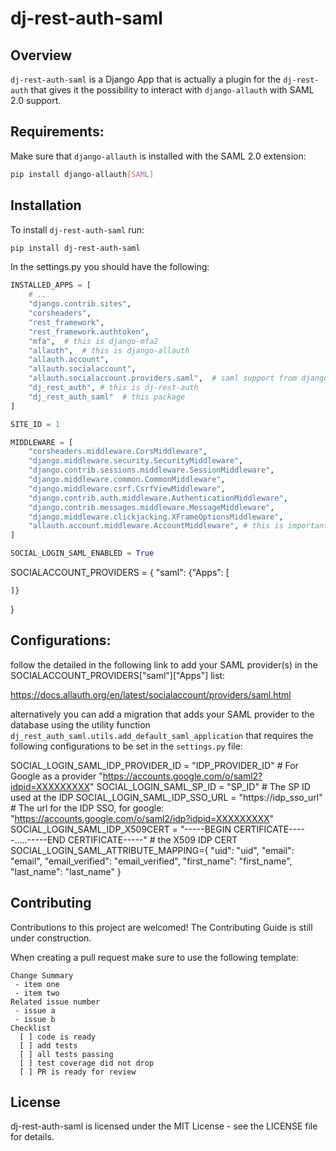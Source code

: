 # dj-rest-auth-saml

## Overview

`dj-rest-auth-saml` is a Django App that is actually a plugin for the `dj-rest-auth` that gives it the possibility to interact with `django-allauth` with SAML 2.0 support.

## Requirements:

Make sure that `django-allauth` is installed with the SAML 2.0 extension:

```bash
pip install django-allauth[SAML]
```

## Installation

To install `dj-rest-auth-saml` run:

```bash
pip install dj-rest-auth-saml
```

In the settings.py you should have the following:

```python
INSTALLED_APPS = [
    # ...
    "django.contrib.sites",
    "corsheaders",
    "rest_framework",
    "rest_framework.authtoken",
    "mfa",  # this is django-mfa2
    "allauth",  # this is django-allauth
    "allauth.account",
    "allauth.socialaccount",
    "allauth.socialaccount.providers.saml",  # saml support from django-allauth
    "dj_rest_auth", # this is dj-rest-auth
    "dj_rest_auth_saml"  # this package
]

SITE_ID = 1

MIDDLEWARE = [
    "corsheaders.middleware.CorsMiddleware",
    "django.middleware.security.SecurityMiddleware",
    "django.contrib.sessions.middleware.SessionMiddleware",
    "django.middleware.common.CommonMiddleware",
    "django.middleware.csrf.CsrfViewMiddleware",
    "django.contrib.auth.middleware.AuthenticationMiddleware",
    "django.contrib.messages.middleware.MessageMiddleware",
    "django.middleware.clickjacking.XFrameOptionsMiddleware",
    "allauth.account.middleware.AccountMiddleware", # this is important for allauth
]

SOCIAL_LOGIN_SAML_ENABLED = True

```

SOCIALACCOUNT_PROVIDERS = {
    "saml": {"Apps": [

    ]}
}

## Configurations:

follow the detailed in the following link to add your SAML provider(s) in the SOCIALACCOUNT_PROVIDERS["saml"]["Apps"] list:

https://docs.allauth.org/en/latest/socialaccount/providers/saml.html

alternatively you can add a migration that adds your SAML provider to the database using the utility function `dj_rest_auth_saml.utils.add_default_saml_application` that requires the following configurations to be set in the `settings.py` file:


SOCIAL_LOGIN_SAML_IDP_PROVIDER_ID = "IDP_PROVIDER_ID"  # For Google as a provider "https://accounts.google.com/o/saml2?idpid=XXXXXXXXX" 
SOCIAL_LOGIN_SAML_SP_ID = "SP_ID"  # The SP ID used at the IDP
SOCIAL_LOGIN_SAML_IDP_SSO_URL = "https://idp_sso_url"  # The url for the IDP SSO, for google: "https://accounts.google.com/o/saml2/idp?idpid=XXXXXXXXX"
SOCIAL_LOGIN_SAML_IDP_X509CERT = "-----BEGIN CERTIFICATE-----.....-----END CERTIFICATE-----"  # the X509 IDP CERT
SOCIAL_LOGIN_SAML_ATTRIBUTE_MAPPING={
  "uid": "uid",
  "email": "email",
  "email_verified": "email_verified",
  "first_name": "first_name",
  "last_name": "last_name"
}

## Contributing
Contributions to this project are welcomed! The Contributing Guide is still under construction.

When creating a pull request make sure to use the following template:

```
Change Summary
 - item one
 - item two
Related issue number
 - issue a
 - issue b
Checklist
  [ ] code is ready
  [ ] add tests
  [ ] all tests passing
  [ ] test coverage did not drop
  [ ] PR is ready for review
```

## License
dj-rest-auth-saml is licensed under the MIT License - see the LICENSE file for details.